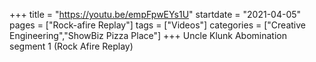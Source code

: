 +++
title = "https://youtu.be/empFpwEYs1U"
startdate = "2021-04-05"
pages = ["Rock-afire Replay"]
tags = ["Videos"]
categories = ["Creative Engineering","ShowBiz Pizza Place"]
+++
Uncle Klunk Abomination segment 1 (Rock Afire Replay)
